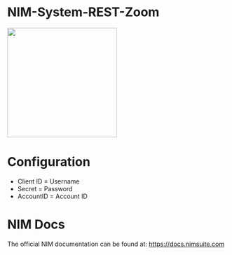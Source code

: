 # NIM-System-REST-Zoom

<img src="https://github.com/Tools4ever-NIM/NIM-System-REST-Zoom/assets/24281600/461d8976-db1c-4097-9e1a-bdb678160fbf" width="250px"></img>

# Configuration
- Client ID = Username
- Secret = Password
- AccountID = Account ID

# NIM Docs
The official NIM documentation can be found at: https://docs.nimsuite.com
